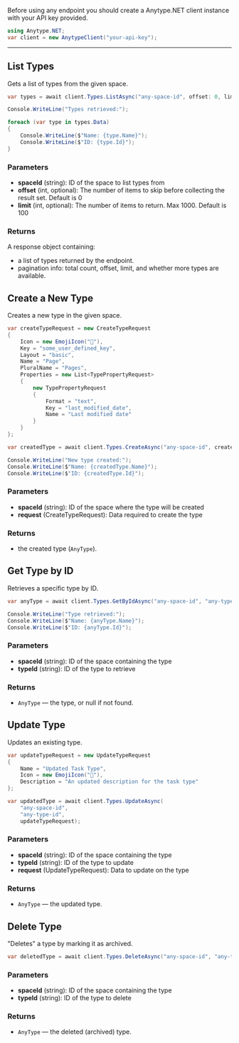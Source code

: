 Before using any endpoint you should create a Anytype.NET client instance with your API key provided.

```csharp
using Anytype.NET;
var client = new AnytypeClient("your-api-key");
```

---

## List Types

Gets a list of types from the given space.

```csharp
var types = await client.Types.ListAsync("any-space-id", offset: 0, limit: 100);

Console.WriteLine("Types retrieved:");

foreach (var type in types.Data)
{
    Console.WriteLine($"Name: {type.Name}");
    Console.WriteLine($"ID: {type.Id}");
}
```

### Parameters

- **spaceId** (string): ID of the space to list types from
- **offset** (int, optional): The number of items to skip before collecting the result set. Default is 0
- **limit** (int, optional): The number of items to return. Max 1000. Default is 100

### Returns

A response object containing:
- a list of types returned by the endpoint.
- pagination info: total count, offset, limit, and whether more types are available.

## Create a New Type

Creates a new type in the given space.

```csharp
var createTypeRequest = new CreateTypeRequest
{
    Icon = new EmojiIcon("📄"),
    Key = "some_user_defined_key",
    Layout = "basic",
    Name = "Page",
    PluralName = "Pages",
    Properties = new List<TypePropertyRequest>
    {
        new TypePropertyRequest
        {
            Format = "text",
            Key = "last_modified_date",
            Name = "Last modified date"
        }
    }
};

var createdType = await client.Types.CreateAsync("any-space-id", createTypeRequest);

Console.WriteLine("New type created:");
Console.WriteLine($"Name: {createdType.Name}");
Console.WriteLine($"ID: {createdType.Id}");
```

### Parameters

- **spaceId** (string): ID of the space where the type will be created
- **request** (CreateTypeRequest): Data required to create the type

### Returns

- the created type (```AnyType```).

## Get Type by ID

Retrieves a specific type by ID.

```csharp
var anyType = await client.Types.GetByIdAsync("any-space-id", "any-type-id");

Console.WriteLine("Type retrieved:");
Console.WriteLine($"Name: {anyType.Name}");
Console.WriteLine($"ID: {anyType.Id}");
```

### Parameters

- **spaceId** (string): ID of the space containing the type
- **typeId** (string): ID of the type to retrieve

### Returns

- ```AnyType``` — the type, or null if not found.

## Update Type

Updates an existing type.

```csharp
var updateTypeRequest = new UpdateTypeRequest
{
    Name = "Updated Task Type",
    Icon = new EmojiIcon("🔄"),
    Description = "An updated description for the task type"
};

var updatedType = await client.Types.UpdateAsync(
    "any-space-id",
    "any-type-id",
    updateTypeRequest);
```

### Parameters

- **spaceId** (string): ID of the space containing the type
- **typeId** (string): ID of the type to update
- **request** (UpdateTypeRequest): Data to update on the type

### Returns

- ``AnyType`` — the updated type.

## Delete Type

"Deletes" a type by marking it as archived.

```csharp
var deletedType = await client.Types.DeleteAsync("any-space-id", "any-type-id");
```

### Parameters

- **spaceId** (string): ID of the space containing the type
- **typeId** (string): ID of the type to delete

### Returns

- ```AnyType``` — the deleted (archived) type.